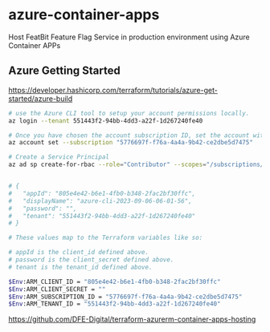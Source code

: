 # azure-container-apps
Host FeatBit Feature Flag Service in production environment using Azure Container APPs

## Azure Getting Started

https://developer.hashicorp.com/terraform/tutorials/azure-get-started/azure-build

```bash
# use the Azure CLI tool to setup your account permissions locally.
az login --tenant 551443f2-94bb-4dd3-a22f-1d267240fe40

# Once you have chosen the account subscription ID, set the account with the Azure CLI.
az account set --subscription "5776697f-f76a-4a4a-9b42-ce2dbe5d7475"

# Create a Service Principal
az ad sp create-for-rbac --role="Contributor" --scopes="/subscriptions/5776697f-f76a-4a4a-9b42-ce2dbe5d7475"
```

```bash

# {
#   "appId": "805e4e42-b6e1-4fb0-b348-2fac2bf30ffc",
#   "displayName": "azure-cli-2023-09-06-06-01-56",
#   "password": "",
#   "tenant": "551443f2-94bb-4dd3-a22f-1d267240fe40"
# }

# These values map to the Terraform variables like so:

# appId is the client_id defined above.
# password is the client_secret defined above.
# tenant is the tenant_id defined above.

$Env:ARM_CLIENT_ID = "805e4e42-b6e1-4fb0-b348-2fac2bf30ffc"
$Env:ARM_CLIENT_SECRET = ""
$Env:ARM_SUBSCRIPTION_ID = "5776697f-f76a-4a4a-9b42-ce2dbe5d7475"
$Env:ARM_TENANT_ID = "551443f2-94bb-4dd3-a22f-1d267240fe40"
```

https://github.com/DFE-Digital/terraform-azurerm-container-apps-hosting
